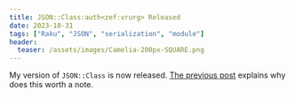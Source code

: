 ```yaml
---
title: JSON::Class:auth<zef:vrurg> Released
date: 2023-10-31
tags: ["Raku", "JSON", "serialization", "module"]
header:
  teaser: /assets/images/Camelia-200px-SQUARE.png
---
```

My version of `JSON::Class` is now released. [The previous post](/2023/10/17/new-json-class) explains why does this worth a note.
